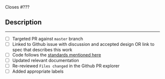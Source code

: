 Closes #???

## Description

<!--
Add a description of the changes that this PR introduces and the files that
are the most critical to review.
-->

______

<!-- Complete: -->

- [ ] Targeted PR against `master` branch
- [ ] Linked to Github issue with discussion and accepted design OR link to spec that describes this work
- [ ] Code follows the [standards mentioned here](https://github.com/onflow/cadence/blob/master/CONTRIBUTING.md#styleguides)
- [ ] Updated relevant documentation 
- [ ] Re-reviewed `Files changed` in the Github PR explorer
- [ ] Added appropriate labels 
